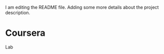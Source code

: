 I am editing the README file. Adding some more details about the project description.
# Coursera
Lab
